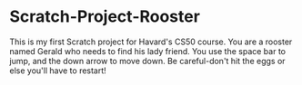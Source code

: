 # Scratch-Project-Rooster
This is my first Scratch project for Havard's CS50 course.
You are a rooster named Gerald who needs to find his lady friend. You use the space bar to jump, and the down arrow to move down. Be careful-don't hit the eggs or else you'll have to restart! 
